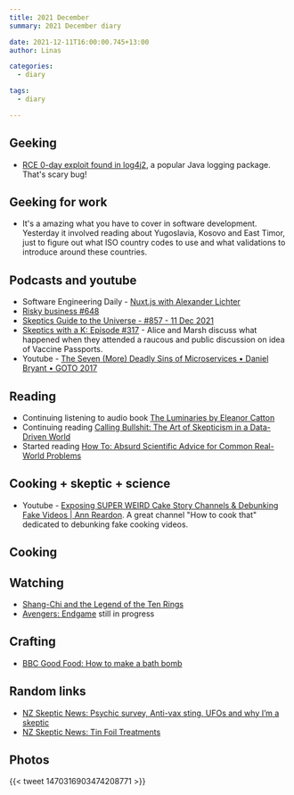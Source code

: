 ```yaml
---
title: 2021 December
summary: 2021 December diary

date: 2021-12-11T16:00:00.745+13:00
author: Linas

categories:
  - diary

tags:
  - diary

---
```


## Geeking

* [RCE 0-day exploit found in log4j2](https://www.lunasec.io/docs/blog/log4j-zero-day/), a popular Java logging package. That's scary bug!  

## Geeking for work

* It's a amazing what you have to cover in software development. Yesterday it involved reading about Yugoslavia, Kosovo and East Timor, just to figure out what ISO country codes to use and what validations to introduce around these countries.

## Podcasts and youtube

* Software Engineering Daily - [Nuxt.js with Alexander Lichter](https://softwareengineeringdaily.com/2021/11/24/nuxt-js-with-alex-lichter/)
* [Risky business #648](https://risky.biz/RB648/)
* [Skeptics Guide to the Universe - #857 - 11 Dec 2021](https://www.theskepticsguide.org/podcasts/episode-857)
* [Skeptics with a K: Episode #317](http://www.merseysideskeptics.org.uk/2021/12/skeptics-with-a-k-episode-317/) - Alice and Marsh discuss what happened when they attended a raucous and public discussion on idea of Vaccine Passports.
* Youtube - [The Seven (More) Deadly Sins of Microservices • Daniel Bryant • GOTO 2017](https://www.youtube.com/watch?v=NP189MPfR7Q)

## Reading

* Continuing listening to audio book [The Luminaries by Eleanor Catton](https://www.goodreads.com/book/show/17333230-the-luminaries)
* Continuing reading [Calling Bullshit: The Art of Skepticism in a Data-Driven World](https://www.goodreads.com/book/show/48889983-calling-bullshit)
* Started reading [How To: Absurd Scientific Advice for Common Real-World Problems](https://www.goodreads.com/book/show/43852758-how-to)

## Cooking + skeptic + science

* Youtube - [Exposing SUPER WEIRD Cake Story Channels & Debunking Fake Videos | Ann Reardon](https://www.youtube.com/watch?v=HfcKCk6vPCE). A great channel "How to cook that" dedicated to debunking fake cooking videos.

## Cooking

## Watching

* [Shang-Chi and the Legend of the Ten Rings](https://m.imdb.com/title/tt9376612/)
* [Avengers: Endgame](https://m.imdb.com/title/tt4154796/) still in progress


## Crafting 

* [BBC Good Food: How to make a bath bomb](https://www.bbcgoodfood.com/howto/guide/how-make-bath-bomb) 

## Random links

* [NZ Skeptic News: Psychic survey, Anti-vax sting, UFOs and why I’m a skeptic](https://skeptics.nz/newsletter/skeptic-news-psychic-survey-anti-vax-sting-ufos-and-why-im-a-skeptic)
* [NZ Skeptic News: Tin Foil Treatments](https://skeptics.nz/newsletter/skeptic-news-tin-foil-treatments)
 
## Photos

{{< tweet 1470316903474208771 >}}

